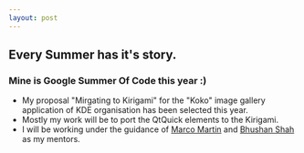 ```yaml
---
layout: post
---
```

## Every Summer has it's story.
### Mine is Google Summer Of Code this year :)
* My proposal "Mirgating to Kirigami" for the "Koko" image gallery application of KDE organisation has been selected this year.
* Mostly my work will be to port the QtQuick elements to the Kirigami.
* I will be working under the guidance of [Marco Martin]() and [Bhushan Shah]() as my mentors.
